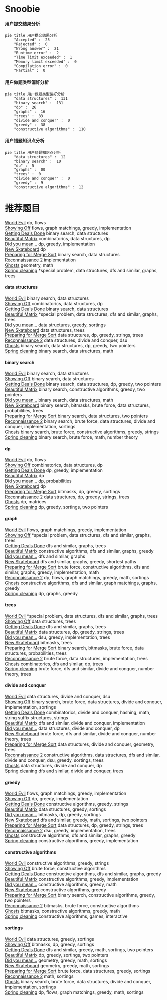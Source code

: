 # Snoobie
<!-- tabs:start -->
#### **用户提交结果分析**

```mermaid
pie title 用户提交结果分析
    "Accepted" :  25
    "Rejected" :  0
    "Wrong answer" :  21
    "Runtime error" :  2
    "Time limit exceeded" :  1
    "Memory limit exceeded" :  0
    "Compilation error" :  0
    "Partial" :  0
```
#### **用户做题类型偏好分析**

```mermaid
pie title 用户做题类型偏好分析
    "data structures" :  131
    "binary search" :  131
    "dp" :  26
    "graphs" :  16
    "trees" :  83
    "divide and conquer" :  0
    "greedy" :  38
    "constructive algorithms" :  110
```
#### **用户错题知识点分析**

```mermaid
pie title 用户错题知识点分析
    "data structures" :  12
    "binary search" :  10
    "dp" :  5
    "graphs" :  00
    "trees" :  0
    "divide and conquer" :  0
    "greedy" :  9
    "constructive algorithms" :  12
```
<!-- tabs:end -->
# 推荐题目
[World Evil](http://codeforces.com/problemset/problem/62/E)		dp,
                        flows		  
[Showing Off](http://codeforces.com/problemset/problem/1416/F)		flows,
                        graph matchings,
                        greedy,
                        implementation		  
[Getting Deals Done](http://codeforces.com/problemset/problem/1070/E)		binary search,
                        data structures		  
[Beautiful Matrix](http://codeforces.com/problemset/problem/1085/G)		combinatorics,
                        data structures,
                        dp		  
[Did you mean...](https://codeforces.com/contest/861/problem/C)		dp,
                        greedy,
                        implementation		  
[New Skateboard](http://codeforces.com/problemset/problem/628/B)		dp		  
[Preparing for Merge Sort](http://codeforces.com/problemset/problem/847/B)		binary search,
                        data structures		  
[Reconnaissance 2](http://codeforces.com/problemset/problem/34/A)		implementation		  
[Ghosts](http://codeforces.com/problemset/problem/975/D)		geometry,
                        math		  
[Spring cleaning](http://codeforces.com/problemset/problem/1403/B)		*special problem,
                        data structures,
                        dfs and similar,
                        graphs,
                        trees		  
<!-- tabs:start -->
#### **data structures**
[World Evil](http://codeforces.com/problemset/problem/1070/E)		binary search,
                        data structures		  
[Showing Off](http://codeforces.com/problemset/problem/1085/G)		combinatorics,
                        data structures,
                        dp		  
[Getting Deals Done](http://codeforces.com/problemset/problem/847/B)		binary search,
                        data structures		  
[Beautiful Matrix](http://codeforces.com/problemset/problem/1403/B)		*special problem,
                        data structures,
                        dfs and similar,
                        graphs,
                        trees		  
[Did you mean...](https://codeforces.com/contest/1315/problem/D)		data structures,
                        greedy,
                        sortings		  
[New Skateboard](http://codeforces.com/problemset/problem/607/D)		data structures,
                        trees		  
[Preparing for Merge Sort](http://codeforces.com/problemset/problem/965/E)		data structures,
                        dp,
                        greedy,
                        strings,
                        trees		  
[Reconnaissance 2](http://codeforces.com/problemset/problem/1140/F)		data structures,
                        divide and conquer,
                        dsu		  
[Ghosts](http://codeforces.com/problemset/problem/1492/C)		binary search,
                        data structures,
                        dp,
                        greedy,
                        two pointers		  
[Spring cleaning](http://codeforces.com/problemset/problem/1490/G)		binary search,
                        data structures,
                        math		  
#### **binary search**
[World Evil](http://codeforces.com/problemset/problem/1070/E)		binary search,
                        data structures		  
[Showing Off](http://codeforces.com/problemset/problem/847/B)		binary search,
                        data structures		  
[Getting Deals Done](http://codeforces.com/problemset/problem/1492/C)		binary search,
                        data structures,
                        dp,
                        greedy,
                        two pointers		  
[Beautiful Matrix](http://codeforces.com/problemset/problem/1463/D)		binary search,
                        constructive algorithms,
                        greedy,
                        two pointers		  
[Did you mean...](http://codeforces.com/problemset/problem/1490/G)		binary search,
                        data structures,
                        math		  
[New Skateboard](http://codeforces.com/problemset/problem/1479/D)		binary search,
                        bitmasks,
                        brute force,
                        data structures,
                        probabilities,
                        trees		  
[Preparing for Merge Sort](http://codeforces.com/problemset/problem/1436/E)		binary search,
                        data structures,
                        two pointers		  
[Reconnaissance 2](http://codeforces.com/problemset/problem/1461/D)		binary search,
                        brute force,
                        data structures,
                        divide and conquer,
                        implementation,
                        sortings		  
[Ghosts](http://codeforces.com/problemset/problem/1493/C)		binary search,
                        brute force,
                        constructive algorithms,
                        greedy,
                        strings		  
[Spring cleaning](http://codeforces.com/problemset/problem/1487/D)		binary search,
                        brute force,
                        math,
                        number theory		  
#### **dp**
[World Evil](http://codeforces.com/problemset/problem/62/E)		dp,
                        flows		  
[Showing Off](http://codeforces.com/problemset/problem/1085/G)		combinatorics,
                        data structures,
                        dp		  
[Getting Deals Done](https://codeforces.com/contest/861/problem/C)		dp,
                        greedy,
                        implementation		  
[Beautiful Matrix](http://codeforces.com/problemset/problem/628/B)		dp		  
[Did you mean...](http://codeforces.com/problemset/problem/494/C)		dp,
                        probabilities		  
[New Skateboard](http://codeforces.com/problemset/problem/268/D)		dp		  
[Preparing for Merge Sort](http://codeforces.com/problemset/problem/1209/E2)		bitmasks,
                        dp,
                        greedy,
                        sortings		  
[Reconnaissance 2](http://codeforces.com/problemset/problem/965/E)		data structures,
                        dp,
                        greedy,
                        strings,
                        trees		  
[Ghosts](http://codeforces.com/problemset/problem/1513/C)		dp,
                        matrices		  
[Spring cleaning](http://codeforces.com/problemset/problem/1394/A)		dp,
                        greedy,
                        sortings,
                        two pointers		  
#### **graph**
[World Evil](http://codeforces.com/problemset/problem/1416/F)		flows,
                        graph matchings,
                        greedy,
                        implementation		  
[Showing Off](http://codeforces.com/problemset/problem/1403/B)		*special problem,
                        data structures,
                        dfs and similar,
                        graphs,
                        trees		  
[Getting Deals Done](http://codeforces.com/problemset/problem/802/J)		dfs and similar,
                        graphs,
                        trees		  
[Beautiful Matrix](http://codeforces.com/problemset/problem/1325/F)		constructive algorithms,
                        dfs and similar,
                        graphs,
                        greedy		  
[Did you mean...](http://codeforces.com/problemset/problem/744/A)		dfs and similar,
                        graphs		  
[New Skateboard](http://codeforces.com/problemset/problem/1442/C)		dfs and similar,
                        graphs,
                        greedy,
                        shortest paths		  
[Preparing for Merge Sort](http://codeforces.com/problemset/problem/1487/C)		brute force,
                        constructive algorithms,
                        dfs and similar,
                        graphs,
                        greedy,
                        implementation,
                        math		  
[Reconnaissance 2](http://codeforces.com/problemset/problem/1437/C)		dp,
                        flows,
                        graph matchings,
                        greedy,
                        math,
                        sortings		  
[Ghosts](http://codeforces.com/problemset/problem/1470/D)		constructive algorithms,
                        dfs and similar,
                        graph matchings,
                        graphs,
                        greedy		  
[Spring cleaning](http://codeforces.com/problemset/problem/1476/C)		dp,
                        graphs,
                        greedy		  
#### **trees**
[World Evil](http://codeforces.com/problemset/problem/1403/B)		*special problem,
                        data structures,
                        dfs and similar,
                        graphs,
                        trees		  
[Showing Off](http://codeforces.com/problemset/problem/607/D)		data structures,
                        trees		  
[Getting Deals Done](http://codeforces.com/problemset/problem/802/J)		dfs and similar,
                        graphs,
                        trees		  
[Beautiful Matrix](http://codeforces.com/problemset/problem/965/E)		data structures,
                        dp,
                        greedy,
                        strings,
                        trees		  
[Did you mean...](https://codeforces.com/contest/890/problem/C)		dsu,
                        greedy,
                        implementation,
                        trees		  
[New Skateboard](http://codeforces.com/problemset/problem/792/D)		bitmasks,
                        trees		  
[Preparing for Merge Sort](http://codeforces.com/problemset/problem/1479/D)		binary search,
                        bitmasks,
                        brute force,
                        data structures,
                        probabilities,
                        trees		  
[Reconnaissance 2](http://codeforces.com/problemset/problem/1511/C)		brute force,
                        data structures,
                        implementation,
                        trees		  
[Ghosts](http://codeforces.com/problemset/problem/1499/F)		combinatorics,
                        dfs and similar,
                        dp,
                        trees		  
[Spring cleaning](http://codeforces.com/problemset/problem/1491/E)		brute force,
                        dfs and similar,
                        divide and conquer,
                        number theory,
                        trees		  
#### **divide and conquer**
[World Evil](http://codeforces.com/problemset/problem/1140/F)		data structures,
                        divide and conquer,
                        dsu		  
[Showing Off](http://codeforces.com/problemset/problem/1461/D)		binary search,
                        brute force,
                        data structures,
                        divide and conquer,
                        implementation,
                        sortings		  
[Getting Deals Done](http://codeforces.com/problemset/problem/1466/G)		combinatorics,
                        divide and conquer,
                        hashing,
                        math,
                        string suffix structures,
                        strings		  
[Beautiful Matrix](http://codeforces.com/problemset/problem/1490/D)		dfs and similar,
                        divide and conquer,
                        implementation		  
[Did you mean...](https://codeforces.com/contest/1483/problem/C)		data structures,
                        divide and conquer,
                        dp		  
[New Skateboard](http://codeforces.com/problemset/problem/1491/E)		brute force,
                        dfs and similar,
                        divide and conquer,
                        number theory,
                        trees		  
[Preparing for Merge Sort](http://codeforces.com/problemset/problem/1303/G)		data structures,
                        divide and conquer,
                        geometry,
                        trees		  
[Reconnaissance 2](http://codeforces.com/problemset/problem/1494/D)		constructive algorithms,
                        data structures,
                        dfs and similar,
                        divide and conquer,
                        dsu,
                        greedy,
                        sortings,
                        trees		  
[Ghosts](http://codeforces.com/problemset/problem/1482/E)		data structures,
                        divide and conquer,
                        dp		  
[Spring cleaning](http://codeforces.com/problemset/problem/566/C)		dfs and similar,
                        divide and conquer,
                        trees		  
#### **greedy**
[World Evil](http://codeforces.com/problemset/problem/1416/F)		flows,
                        graph matchings,
                        greedy,
                        implementation		  
[Showing Off](https://codeforces.com/contest/861/problem/C)		dp,
                        greedy,
                        implementation		  
[Getting Deals Done](http://codeforces.com/problemset/problem/600/C)		constructive algorithms,
                        greedy,
                        strings		  
[Beautiful Matrix](https://codeforces.com/contest/1315/problem/D)		data structures,
                        greedy,
                        sortings		  
[Did you mean...](http://codeforces.com/problemset/problem/1209/E2)		bitmasks,
                        dp,
                        greedy,
                        sortings		  
[New Skateboard](http://codeforces.com/problemset/problem/920/C)		dfs and similar,
                        greedy,
                        math,
                        sortings,
                        two pointers		  
[Preparing for Merge Sort](http://codeforces.com/problemset/problem/965/E)		data structures,
                        dp,
                        greedy,
                        strings,
                        trees		  
[Reconnaissance 2](https://codeforces.com/contest/890/problem/C)		dsu,
                        greedy,
                        implementation,
                        trees		  
[Ghosts](http://codeforces.com/problemset/problem/1325/F)		constructive algorithms,
                        dfs and similar,
                        graphs,
                        greedy		  
[Spring cleaning](http://codeforces.com/problemset/problem/883/K)		constructive algorithms,
                        greedy,
                        implementation		  
#### **constructive algorithms**
[World Evil](http://codeforces.com/problemset/problem/600/C)		constructive algorithms,
                        greedy,
                        strings		  
[Showing Off](http://codeforces.com/problemset/problem/1213/E)		brute force,
                        constructive algorithms		  
[Getting Deals Done](http://codeforces.com/problemset/problem/1325/F)		constructive algorithms,
                        dfs and similar,
                        graphs,
                        greedy		  
[Beautiful Matrix](http://codeforces.com/problemset/problem/883/K)		constructive algorithms,
                        greedy,
                        implementation		  
[Did you mean...](http://codeforces.com/problemset/problem/1349/B)		constructive algorithms,
                        greedy,
                        math		  
[New Skateboard](http://codeforces.com/problemset/problem/1493/A)		constructive algorithms,
                        greedy		  
[Preparing for Merge Sort](http://codeforces.com/problemset/problem/1463/D)		binary search,
                        constructive algorithms,
                        greedy,
                        two pointers		  
[Reconnaissance 2](https://codeforces.com/contest/1456/problem/B)		bitmasks,
                        brute force,
                        constructive algorithms		  
[Ghosts](http://codeforces.com/problemset/problem/1492/D)		bitmasks,
                        constructive algorithms,
                        greedy,
                        math		  
[Spring cleaning](https://codeforces.com/contest/1504/problem/D)		constructive algorithms,
                        games,
                        interactive		  
#### **sortings**
[World Evil](https://codeforces.com/contest/1315/problem/D)		data structures,
                        greedy,
                        sortings		  
[Showing Off](http://codeforces.com/problemset/problem/1209/E2)		bitmasks,
                        dp,
                        greedy,
                        sortings		  
[Getting Deals Done](http://codeforces.com/problemset/problem/920/C)		dfs and similar,
                        greedy,
                        math,
                        sortings,
                        two pointers		  
[Beautiful Matrix](http://codeforces.com/problemset/problem/1394/A)		dp,
                        greedy,
                        sortings,
                        two pointers		  
[Did you mean...](https://codeforces.com/contest/1496/problem/C)		geometry,
                        greedy,
                        math,
                        sortings		  
[New Skateboard](http://codeforces.com/problemset/problem/1495/A)		geometry,
                        greedy,
                        math,
                        sortings		  
[Preparing for Merge Sort](http://codeforces.com/problemset/problem/1497/A)		brute force,
                        data structures,
                        greedy,
                        sortings		  
[Reconnaissance 2](http://codeforces.com/problemset/problem/1427/A)		math,
                        sortings		  
[Ghosts](http://codeforces.com/problemset/problem/1461/D)		binary search,
                        brute force,
                        data structures,
                        divide and conquer,
                        implementation,
                        sortings		  
[Spring cleaning](http://codeforces.com/problemset/problem/1437/C)		dp,
                        flows,
                        graph matchings,
                        greedy,
                        math,
                        sortings		  
<!-- tabs:end -->
